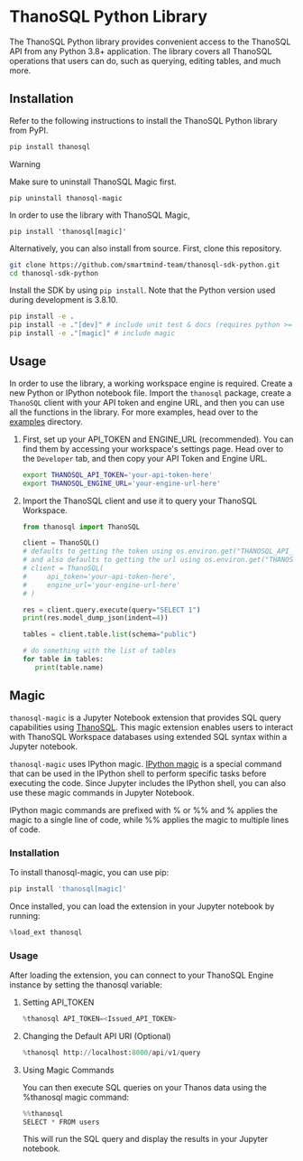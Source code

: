 # ThanoSQL Python Library

The ThanoSQL Python library provides convenient access to the ThanoSQL API from any Python 3.8+ application. The library covers all ThanoSQL operations that users can do, such as querying, editing tables, and much more.

## Installation

Refer to the following instructions to install the ThanoSQL Python library from PyPI.

```bash
pip install thanosql
```

> [!WARNING]
> Make sure to uninstall ThanoSQL Magic first.
>
> `pip uninstall thanosql-magic`
>
> In order to use the library with ThanoSQL Magic,
>
> `pip install 'thanosql[magic]'`

Alternatively, you can also install from source. First, clone this repository.

```bash
git clone https://github.com/smartmind-team/thanosql-sdk-python.git
cd thanosql-sdk-python
```

Install the SDK by using `pip install`. Note that the Python version used during development is 3.8.10.

```bash
pip install -e .
pip install -e ."[dev]" # include unit test & docs (requires python >= 3.9)
pip install -e ."[magic]" # include magic
```

## Usage

In order to use the library, a working workspace engine is required. Create a new Python or IPython notebook file. Import the `thanosql` package, create a `ThanoSQL` client with your API token and engine URL, and then you can use all the functions in the library. For more examples, head over to the [examples](./docs/examples/) directory.

1. First, set up your API_TOKEN and ENGINE_URL (recommended). You can find them by accessing your workspace's settings page. Head over to the `Developer` tab, and then copy your API Token and Engine URL.

   ```bash
   export THANOSQL_API_TOKEN='your-api-token-here'
   export THANOSQL_ENGINE_URL='your-engine-url-here'
   ```

2. Import the ThanoSQL client and use it to query your ThanoSQL Workspace.

   ```python
   from thanosql import ThanoSQL

   client = ThanoSQL()
   # defaults to getting the token using os.environ.get("THANOSQL_API_TOKEN"),
   # and also defaults to getting the url using os.environ.get("THANOSQL_ENGINE_URL"),
   # client = ThanoSQL(
   #     api_token='your-api-token-here',
   #     engine_url='your-engine-url-here'
   # )

   res = client.query.execute(query="SELECT 1")
   print(res.model_dump_json(indent=4))

   tables = client.table.list(schema="public")

   # do something with the list of tables
   for table in tables:
      print(table.name)
   ```

## Magic

`thanosql-magic` is a Jupyter Notebook extension that provides SQL query capabilities using [ThanoSQL](https://www.thanosql.ai). This magic extension enables users to interact with ThanoSQL Workspace databases using extended SQL syntax within a Jupyter notebook.

`thanosql-magic` uses IPython magic. [IPython magic](https://ipython.readthedocs.io/en/stable/interactive/magics.html) is a special command that can be used in the IPython shell to perform specific tasks before executing the code. Since Jupyter includes the IPython shell, you can also use these magic commands in Jupyter Notebook.

IPython magic commands are prefixed with % or %% and % applies the magic to a single line of code, while %% applies the magic to multiple lines of code.

### Installation

To install thanosql-magic, you can use pip:

```bash
pip install 'thanosql[magic]'
```

Once installed, you can load the extension in your Jupyter notebook by running:

```python
%load_ext thanosql
```

### Usage

After loading the extension, you can connect to your ThanoSQL Engine instance by setting the thanosql variable:

1. Setting API_TOKEN

   ```python
   %thanosql API_TOKEN=<Issued_API_TOKEN>
   ```

2. Changing the Default API URI (Optional)

   ```python
   %thanosql http://localhost:8000/api/v1/query
   ```

3. Using Magic Commands

   You can then execute SQL queries on your Thanos data using the %thanosql magic command:

   ```python
   %%thanosql
   SELECT * FROM users
   ```

   This will run the SQL query and display the results in your Jupyter notebook.
